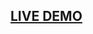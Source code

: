 ## <a href="https://tuomaskoivisto.github.io/quiz-frontend/index.html" target="_blank">LIVE DEMO</a> ##
